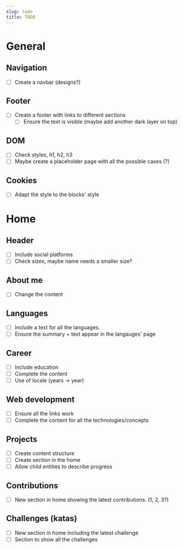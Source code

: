 ```yaml
---
slug: todo
title: TODO
---
```


# General

## Navigation

* [ ] Create a navbar (designs?)

## Footer

* [ ] Create a footer with links to different sections
  * [ ] Ensure the text is visible (maybe add another dark layer on top)

## DOM

* [ ] Check styles, h1, h2, h3
* [ ] Maybe create a placeholder page with all the possible cases (?)

## Cookies

* [ ] Adapt the style to the blocks' style

# Home

## Header

* [ ] Include social platforms
* [ ] Check sizes, maybe name needs a smaller size?

## About me

* [ ] Change the content

## Languages

* [ ] Include a text for all the languages.
* [ ] Ensure the summary + text appear in the langauges' page

## Career

* [ ] Include education
* [ ] Complete the content
* [ ] Use of locale (years -> year)

## Web development

* [ ] Ensure all the links work
* [ ] Complete the content for all the technologies/concepts

## Projects

* [ ] Create content structure
* [ ] Create section in the home
* [ ] Allow child entities to describe progress

## Contributions

* [ ] New section in home showing the latest contributions. (1, 2, 3?)

## Challenges (katas)

* [ ] New section in home including the latest challenge
* [ ] Section to show all the challenges